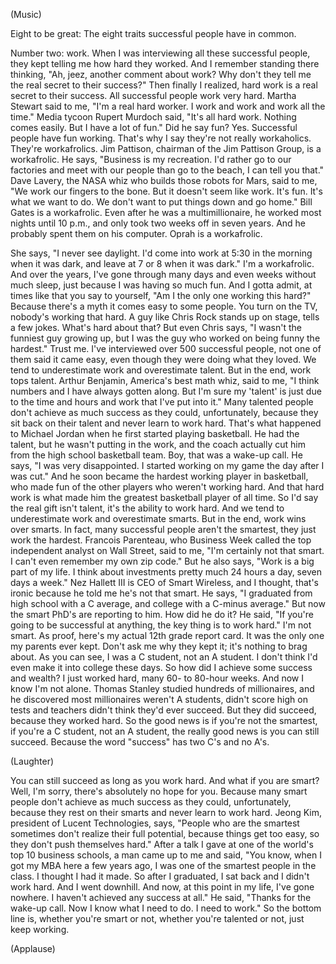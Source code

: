 
(Music)

Eight to be great: The eight traits successful people have in common.

Number two: work.
When I was interviewing all these successful people,
they kept telling me how hard they worked.
And I remember standing there thinking, &quot;Ah, jeez, another comment about work?
Why don&#39;t they tell me the real secret to their success?&quot;
Then finally I realized, hard work is a real secret to their success.
All successful people work very hard.
Martha Stewart said to me, &quot;I&#39;m a real hard worker.
I work and work and work all the time.&quot;
Media tycoon Rupert Murdoch said, &quot;It&#39;s all hard work.
Nothing comes easily. But I have a lot of fun.&quot;
Did he say fun? Yes. Successful people have fun working.
That&#39;s why I say they&#39;re not really workaholics.
They&#39;re workafrolics.
Jim Pattison, chairman of the Jim Pattison Group, is a workafrolic.
He says, &quot;Business is my recreation.
I&#39;d rather go to our factories and meet with our people
than go to the beach, I can tell you that.&quot;
Dave Lavery, the NASA whiz who builds those robots for Mars,
said to me, &quot;We work our fingers to the bone.
But it doesn&#39;t seem like work. It&#39;s fun.
It&#39;s what we want to do. We don&#39;t want to put things down and go home.&quot;
Bill Gates is a workafrolic. Even after he was a multimillionaire,
he worked most nights until 10 p.m., and only took two weeks off
in seven years. And he probably spent them on his computer.
Oprah is a workafrolic.

She says, &quot;I never see daylight. I&#39;d come into work at 5:30 in the morning
when it was dark, and leave at 7 or 8 when it was dark.&quot;
I&#39;m a workafrolic.
And over the years, I&#39;ve gone through many days and even weeks without much sleep,
just because I was having so much fun.
And I gotta admit, at times like that you say to yourself,
&quot;Am I the only one working this hard?&quot;
Because there&#39;s a myth it comes easy to some people.
You turn on the TV, nobody&#39;s working that hard.
A guy like Chris Rock stands up on stage,
tells a few jokes. What&#39;s hard about that?
But even Chris says, &quot;I wasn&#39;t the funniest guy growing up,
but I was the guy who worked on being funny the hardest.&quot;
Trust me. I&#39;ve interviewed over 500 successful people,
not one of them said it came easy,
even though they were doing what they loved.
We tend to underestimate work and overestimate talent.
But in the end, work tops talent.
Arthur Benjamin, America&#39;s best math whiz,
said to me, &quot;I think numbers and I have always gotten along.
But I&#39;m sure my &#39;talent&#39; is just due to the time and hours and work
that I&#39;ve put into it.&quot;
Many talented people don&#39;t achieve as much success as they could,
unfortunately, because they sit back on their talent
and never learn to work hard.
That&#39;s what happened to Michael Jordan when he first started playing basketball.
He had the talent, but he wasn&#39;t putting in the work,
and the coach actually cut him from the high school basketball team.
Boy, that was a wake-up call. He says, &quot;I was very disappointed.
I started working on my game the day after I was cut.&quot;
And he soon became the hardest working player in basketball,
who made fun of the other players who weren&#39;t working hard.
And that hard work is what made him the greatest basketball player of all time.
So I&#39;d say the real gift isn&#39;t talent,
it&#39;s the ability to work hard.
And we tend to underestimate work and overestimate smarts.
But in the end, work wins over smarts.
In fact, many successful people aren&#39;t the smartest, they just work the hardest.
Francois Parenteau, who Business Week called the top independent analyst on Wall Street,
said to me, &quot;I&#39;m certainly not that smart.
I can&#39;t even remember my own zip code.&quot;
But he also says, &quot;Work is a big part of my life.
I think about investments pretty much 24 hours a day,
seven days a week.&quot;
Nez Hallett III is CEO of Smart Wireless,
and I thought, that&#39;s ironic because he told me he&#39;s not that smart.
He says, &quot;I graduated from high school with a C average,
and college with a C-minus average.&quot;
But now the smart PhD&#39;s are reporting to him.
How did he do it?
He said, &quot;If you&#39;re going to be successful at anything,
the key thing is to work hard.&quot;
I&#39;m not smart.
As proof, here&#39;s my actual 12th grade report card.
It was the only one my parents ever kept.
Don&#39;t ask me why they kept it; it&#39;s nothing to brag about.
As you can see, I was a C student, not an A student.
I don&#39;t think I&#39;d even make it into college these days.
So how did I achieve some success and wealth?
I just worked hard, many 60- to 80-hour weeks.
And now I know I&#39;m not alone.
Thomas Stanley studied hundreds of millionaires,
and he discovered most millionaires weren&#39;t A students,
didn&#39;t score high on tests and teachers didn&#39;t think they&#39;d ever succeed.
But they did succeed, because they worked hard.
So the good news is if you&#39;re not the smartest,
if you&#39;re a C student, not an A student,
the really good news is you can still succeed.
Because the word &quot;success&quot; has two C&#39;s and no A&#39;s.

(Laughter)

You can still succeed as long as you work hard.
And what if you are smart?
Well, I&#39;m sorry, there&#39;s absolutely no hope for you.
Because many smart people don&#39;t achieve as much success as they could, unfortunately,
because they rest on their smarts and never learn to work hard.
Jeong Kim, president of Lucent Technologies, says,
&quot;People who are the smartest sometimes don&#39;t realize their full potential,
because things get too easy, so they don&#39;t push themselves hard.&quot;
After a talk I gave at one of the world&#39;s top 10 business schools,
a man came up to me and said,
&quot;You know, when I got my MBA here a few years ago,
I was one of the smartest people in the class.
I thought I had it made. So after I graduated,
I sat back and I didn&#39;t work hard.
And I went downhill.
And now, at this point in my life, I&#39;ve gone nowhere.
I haven&#39;t achieved any success at all.&quot;
He said, &quot;Thanks for the wake-up call. Now I know what I need to do.
I need to work.&quot;
So the bottom line is, whether you&#39;re smart or not,
whether you&#39;re talented or not, just keep working.

(Applause)

